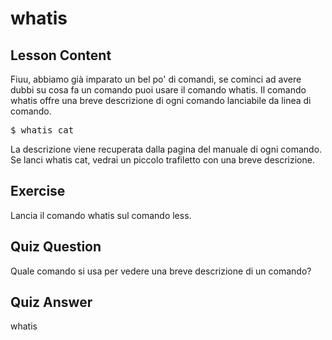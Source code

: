 # whatis

## Lesson Content

Fiuu, abbiamo già imparato un bel po' di comandi, se cominci ad avere dubbi su cosa fa un comando puoi usare il comando whatis. Il comando whatis offre una breve descrizione di ogni comando lanciabile da linea di comando.

<pre>$ whatis cat</pre>

La descrizione viene recuperata dalla pagina del manuale di ogni comando. Se lanci whatis cat, vedrai un piccolo trafiletto con una breve descrizione.

## Exercise

Lancia il comando whatis sul comando less.

## Quiz Question

Quale comando si usa per vedere una breve descrizione di un comando?

## Quiz Answer

whatis
